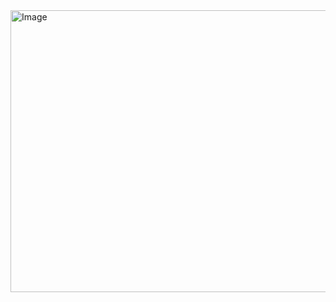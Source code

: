 <img width="944" height="451" alt="Image" src="https://github.com/user-attachments/assets/af592ea7-fa98-44c3-9da1-5c3f50d6a2e5" />
